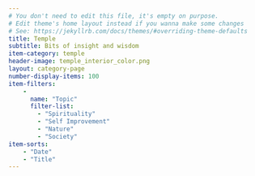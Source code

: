 ```yaml
---
# You don't need to edit this file, it's empty on purpose.
# Edit theme's home layout instead if you wanna make some changes
# See: https://jekyllrb.com/docs/themes/#overriding-theme-defaults
title: Temple
subtitle: Bits of insight and wisdom
item-category: temple
header-image: temple_interior_color.png
layout: category-page
number-display-items: 100
item-filters:
    -
      name: "Topic"
      filter-list:
        - "Spirituality"
        - "Self Improvement"
        - "Nature"
        - "Society"
item-sorts:
    - "Date"
    - "Title"
---
```

